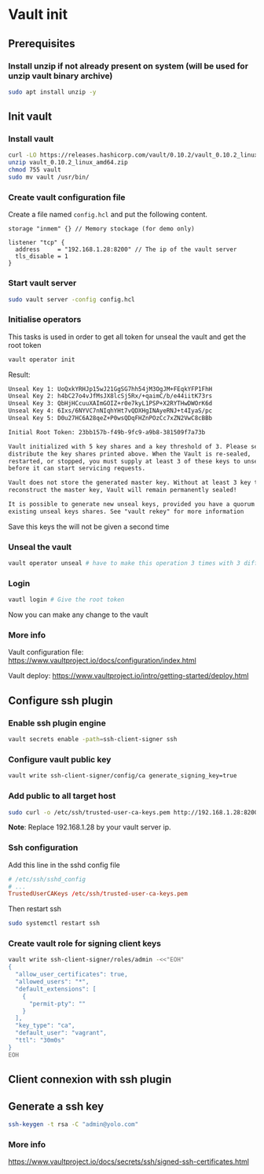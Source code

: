 # Vault init

## Prerequisites

### Install unzip if not already present on system (will be used for unzip vault binary archive)

```bash
sudo apt install unzip -y
```

## Init vault

### Install vault

```bash
curl -LO https://releases.hashicorp.com/vault/0.10.2/vault_0.10.2_linux_amd64.zip
unzip vault_0.10.2_linux_amd64.zip
chmod 755 vault
sudo mv vault /usr/bin/
```

### Create vault configuration file

Create a file named `config.hcl` and put the following content.

```hcl
storage "inmem" {} // Memory stockage (for demo only)

listener "tcp" {
  address     = "192.168.1.28:8200" // The ip of the vault server
  tls_disable = 1
}
```

### Start vault server

```bash
sudo vault server -config config.hcl
```

### Initialise operators

This tasks is used in order to get all token for unseal the vault and get the root token

```bash
vault operator init
```

Result:
```txt
Unseal Key 1: UoQxkYRHJp15wJ21GgSG7hh54jM3OgJM+FEqkYFP1FhH
Unseal Key 2: h4bC27o4vJfMsJX8lcSj5Rx/+qaimC/b/e44iitK73rs
Unseal Key 3: QbHjHCcuuXAImGOIZ+r0e7kyL1PSP+X2RYTHwDWOrK6d
Unseal Key 4: 6Ixs/6NYVC7nNIqhYHt7vQDXHgINAyeRNJ+t4IyaS/pc
Unseal Key 5: D0u27HC6A28qeZ+P0wsQDqFHZnPOzCc7xZN2VwC8cBBb

Initial Root Token: 23bb157b-f49b-9fc9-a9b8-381509f7a73b

Vault initialized with 5 key shares and a key threshold of 3. Please securely
distribute the key shares printed above. When the Vault is re-sealed,
restarted, or stopped, you must supply at least 3 of these keys to unseal it
before it can start servicing requests.

Vault does not store the generated master key. Without at least 3 key to
reconstruct the master key, Vault will remain permanently sealed!

It is possible to generate new unseal keys, provided you have a quorum of
existing unseal keys shares. See "vault rekey" for more information
```

Save this keys the will not be given a second time


### Unseal the vault

```bash
vault operator unseal # have to make this operation 3 times with 3 different unseal key. (Vault needs different key to reconstruct the master key to decrypt the data).
```

### Login

```bash
vautl login # Give the root token
```

Now you can make any change to the vault

### More info
Vault configuration file: https://www.vaultproject.io/docs/configuration/index.html

Vault deploy: https://www.vaultproject.io/intro/getting-started/deploy.html

## Configure ssh plugin

### Enable ssh plugin engine

```bash
vault secrets enable -path=ssh-client-signer ssh
```

### Configure vault public key

```bash
vault write ssh-client-signer/config/ca generate_signing_key=true
```

### Add public to all target host

```bash
sudo curl -o /etc/ssh/trusted-user-ca-keys.pem http://192.168.1.28:8200/v1/ssh-client-signer/public_key
```
**Note**: Replace 192.168.1.28 by your vault server ip.

### Ssh configuration

Add this line in the sshd config file
```conf
# /etc/ssh/sshd_config
# ...
TrustedUserCAKeys /etc/ssh/trusted-user-ca-keys.pem
```

Then restart ssh

```bash
sudo systemctl restart ssh
```

### Create vault role for signing client keys

```bash
vault write ssh-client-signer/roles/admin -<<"EOH"
{
  "allow_user_certificates": true,
  "allowed_users": "*",
  "default_extensions": [
    {
      "permit-pty": ""
    }
  ],
  "key_type": "ca",
  "default_user": "vagrant",
  "ttl": "30m0s"
}
EOH
```

## Client connexion with ssh plugin

## Generate a ssh key

```bash
ssh-keygen -t rsa -C "admin@yolo.com"
```

### More info
https://www.vaultproject.io/docs/secrets/ssh/signed-ssh-certificates.html
